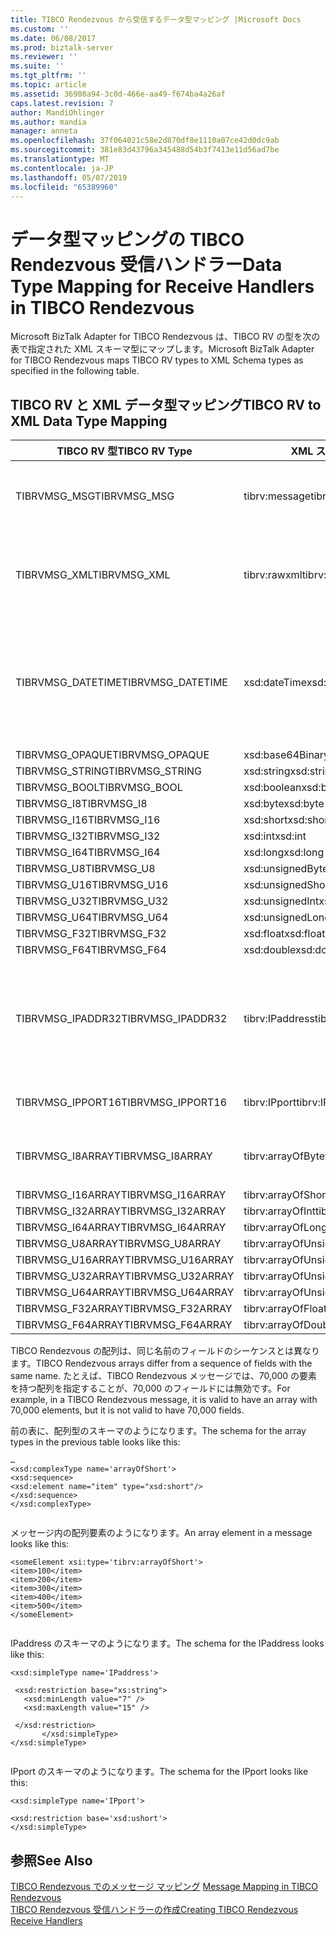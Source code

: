 ```yaml
---
title: TIBCO Rendezvous から受信するデータ型マッピング |Microsoft Docs
ms.custom: ''
ms.date: 06/08/2017
ms.prod: biztalk-server
ms.reviewer: ''
ms.suite: ''
ms.tgt_pltfrm: ''
ms.topic: article
ms.assetid: 36908a94-3c0d-466e-aa49-f674ba4a26af
caps.latest.revision: 7
author: MandiOhlinger
ms.author: mandia
manager: anneta
ms.openlocfilehash: 37f064021c58e2d870df8e1110a07ce42d0dc9ab
ms.sourcegitcommit: 381e83d43796a345488d54b3f7413e11d56ad7be
ms.translationtype: MT
ms.contentlocale: ja-JP
ms.lasthandoff: 05/07/2019
ms.locfileid: "65389960"
---
```

# <a name="data-type-mapping-for-receive-handlers-in-tibco-rendezvous"></a><span data-ttu-id="32289-102">データ型マッピングの TIBCO Rendezvous 受信ハンドラー</span><span class="sxs-lookup"><span data-stu-id="32289-102">Data Type Mapping for Receive Handlers in TIBCO Rendezvous</span></span>
<span data-ttu-id="32289-103">Microsoft BizTalk Adapter for TIBCO Rendezvous は、TIBCO RV の型を次の表で指定された XML スキーマ型にマップします。</span><span class="sxs-lookup"><span data-stu-id="32289-103">Microsoft BizTalk Adapter for TIBCO Rendezvous maps TIBCO RV types to XML Schema types as specified in the following table.</span></span>  
  
## <a name="tibco-rv-to-xml-data-type-mapping"></a><span data-ttu-id="32289-104">TIBCO RV と XML データ型マッピング</span><span class="sxs-lookup"><span data-stu-id="32289-104">TIBCO RV to XML Data Type Mapping</span></span>  
  
|<span data-ttu-id="32289-105">TIBCO RV 型</span><span class="sxs-lookup"><span data-stu-id="32289-105">TIBCO RV Type</span></span>|<span data-ttu-id="32289-106">XML スキーマ型</span><span class="sxs-lookup"><span data-stu-id="32289-106">XML Schema Type</span></span>|<span data-ttu-id="32289-107">コメント</span><span class="sxs-lookup"><span data-stu-id="32289-107">Comments</span></span>|  
|-------------------|---------------------|--------------|  
|<span data-ttu-id="32289-108">TIBRVMSG_MSG</span><span class="sxs-lookup"><span data-stu-id="32289-108">TIBRVMSG_MSG</span></span>|<span data-ttu-id="32289-109">tibrv:message</span><span class="sxs-lookup"><span data-stu-id="32289-109">tibrv:message</span></span>|<span data-ttu-id="32289-110">完全な XML ドキュメントがメッセージ全体から構築します。</span><span class="sxs-lookup"><span data-stu-id="32289-110">Complete XML document constructed from entire message.</span></span>|  
|<span data-ttu-id="32289-111">TIBRVMSG_XML</span><span class="sxs-lookup"><span data-stu-id="32289-111">TIBRVMSG_XML</span></span>|<span data-ttu-id="32289-112">tibrv:rawxml</span><span class="sxs-lookup"><span data-stu-id="32289-112">tibrv:rawxml</span></span>|<span data-ttu-id="32289-113">(アダプターによって解釈されない) バイトの配列から構築された XML ドキュメントです。</span><span class="sxs-lookup"><span data-stu-id="32289-113">XML Document constructed from the array of bytes (not interpreted by the adapter).</span></span>|  
|<span data-ttu-id="32289-114">TIBRVMSG_DATETIME</span><span class="sxs-lookup"><span data-stu-id="32289-114">TIBRVMSG_DATETIME</span></span>|<span data-ttu-id="32289-115">xsd:dateTime</span><span class="sxs-lookup"><span data-stu-id="32289-115">xsd:dateTime</span></span>|<span data-ttu-id="32289-116">アダプターでは、System.Xml.XmlConvert クラスを使用して、XML スキーマ間で変換`dateTime`と`System.DateTime`インスタンス。</span><span class="sxs-lookup"><span data-stu-id="32289-116">The adapter uses the System.Xml.XmlConvert class to convert between XML Schema `dateTime` and `System.DateTime` instances.</span></span>|  
|<span data-ttu-id="32289-117">TIBRVMSG_OPAQUE</span><span class="sxs-lookup"><span data-stu-id="32289-117">TIBRVMSG_OPAQUE</span></span>|<span data-ttu-id="32289-118">xsd:base64Binary</span><span class="sxs-lookup"><span data-stu-id="32289-118">xsd:base64Binary</span></span>||  
|<span data-ttu-id="32289-119">TIBRVMSG_STRING</span><span class="sxs-lookup"><span data-stu-id="32289-119">TIBRVMSG_STRING</span></span>|<span data-ttu-id="32289-120">xsd:string</span><span class="sxs-lookup"><span data-stu-id="32289-120">xsd:string</span></span>||  
|<span data-ttu-id="32289-121">TIBRVMSG_BOOL</span><span class="sxs-lookup"><span data-stu-id="32289-121">TIBRVMSG_BOOL</span></span>|<span data-ttu-id="32289-122">xsd:boolean</span><span class="sxs-lookup"><span data-stu-id="32289-122">xsd:boolean</span></span>||  
|<span data-ttu-id="32289-123">TIBRVMSG_I8</span><span class="sxs-lookup"><span data-stu-id="32289-123">TIBRVMSG_I8</span></span>|<span data-ttu-id="32289-124">xsd:byte</span><span class="sxs-lookup"><span data-stu-id="32289-124">xsd:byte</span></span>||  
|<span data-ttu-id="32289-125">TIBRVMSG_I16</span><span class="sxs-lookup"><span data-stu-id="32289-125">TIBRVMSG_I16</span></span>|<span data-ttu-id="32289-126">xsd:short</span><span class="sxs-lookup"><span data-stu-id="32289-126">xsd:short</span></span>||  
|<span data-ttu-id="32289-127">TIBRVMSG_I32</span><span class="sxs-lookup"><span data-stu-id="32289-127">TIBRVMSG_I32</span></span>|<span data-ttu-id="32289-128">xsd:int</span><span class="sxs-lookup"><span data-stu-id="32289-128">xsd:int</span></span>||  
|<span data-ttu-id="32289-129">TIBRVMSG_I64</span><span class="sxs-lookup"><span data-stu-id="32289-129">TIBRVMSG_I64</span></span>|<span data-ttu-id="32289-130">xsd:long</span><span class="sxs-lookup"><span data-stu-id="32289-130">xsd:long</span></span>||  
|<span data-ttu-id="32289-131">TIBRVMSG_U8</span><span class="sxs-lookup"><span data-stu-id="32289-131">TIBRVMSG_U8</span></span>|<span data-ttu-id="32289-132">xsd:unsignedByte</span><span class="sxs-lookup"><span data-stu-id="32289-132">xsd:unsignedByte</span></span>||  
|<span data-ttu-id="32289-133">TIBRVMSG_U16</span><span class="sxs-lookup"><span data-stu-id="32289-133">TIBRVMSG_U16</span></span>|<span data-ttu-id="32289-134">xsd:unsignedShort</span><span class="sxs-lookup"><span data-stu-id="32289-134">xsd:unsignedShort</span></span>||  
|<span data-ttu-id="32289-135">TIBRVMSG_U32</span><span class="sxs-lookup"><span data-stu-id="32289-135">TIBRVMSG_U32</span></span>|<span data-ttu-id="32289-136">xsd:unsignedInt</span><span class="sxs-lookup"><span data-stu-id="32289-136">xsd:unsignedInt</span></span>||  
|<span data-ttu-id="32289-137">TIBRVMSG_U64</span><span class="sxs-lookup"><span data-stu-id="32289-137">TIBRVMSG_U64</span></span>|<span data-ttu-id="32289-138">xsd:unsignedLong</span><span class="sxs-lookup"><span data-stu-id="32289-138">xsd:unsignedLong</span></span>||  
|<span data-ttu-id="32289-139">TIBRVMSG_F32</span><span class="sxs-lookup"><span data-stu-id="32289-139">TIBRVMSG_F32</span></span>|<span data-ttu-id="32289-140">xsd:float</span><span class="sxs-lookup"><span data-stu-id="32289-140">xsd:float</span></span>||  
|<span data-ttu-id="32289-141">TIBRVMSG_F64</span><span class="sxs-lookup"><span data-stu-id="32289-141">TIBRVMSG_F64</span></span>|<span data-ttu-id="32289-142">xsd:double</span><span class="sxs-lookup"><span data-stu-id="32289-142">xsd:double</span></span>||  
|<span data-ttu-id="32289-143">TIBRVMSG_IPADDR32</span><span class="sxs-lookup"><span data-stu-id="32289-143">TIBRVMSG_IPADDR32</span></span>|<span data-ttu-id="32289-144">tibrv:IPaddress</span><span class="sxs-lookup"><span data-stu-id="32289-144">tibrv:IPaddress</span></span>|<span data-ttu-id="32289-145">`System.Net.IPAddress.ToString( )` 出力の生成に使用されます。</span><span class="sxs-lookup"><span data-stu-id="32289-145">`System.Net.IPAddress.ToString( )` is used to generate the output.</span></span> <span data-ttu-id="32289-146">コンテンツは、ネットワークのバイト順では。</span><span class="sxs-lookup"><span data-stu-id="32289-146">Content is in network byte order.</span></span> <span data-ttu-id="32289-147">ToString() によって処理されます。</span><span class="sxs-lookup"><span data-stu-id="32289-147">ToString() takes care of that.</span></span>|  
|<span data-ttu-id="32289-148">TIBRVMSG_IPPORT16</span><span class="sxs-lookup"><span data-stu-id="32289-148">TIBRVMSG_IPPORT16</span></span>|<span data-ttu-id="32289-149">tibrv:IPport</span><span class="sxs-lookup"><span data-stu-id="32289-149">tibrv:IPport</span></span>|<span data-ttu-id="32289-150">コンテンツがネットワークのバイト順で</span><span class="sxs-lookup"><span data-stu-id="32289-150">Content is in network byte order</span></span>|  
|<span data-ttu-id="32289-151">TIBRVMSG_I8ARRAY</span><span class="sxs-lookup"><span data-stu-id="32289-151">TIBRVMSG_I8ARRAY</span></span>|<span data-ttu-id="32289-152">tibrv:arrayOfByte</span><span class="sxs-lookup"><span data-stu-id="32289-152">tibrv:arrayOfByte</span></span>|<span data-ttu-id="32289-153">アダプター 'によって tibrv' スキーマ名前空間が提供されます。</span><span class="sxs-lookup"><span data-stu-id="32289-153">'tibrv' schema namespace is provided with the adapter.</span></span>|  
|<span data-ttu-id="32289-154">TIBRVMSG_I16ARRAY</span><span class="sxs-lookup"><span data-stu-id="32289-154">TIBRVMSG_I16ARRAY</span></span>|<span data-ttu-id="32289-155">tibrv:arrayOfShort</span><span class="sxs-lookup"><span data-stu-id="32289-155">tibrv:arrayOfShort</span></span>||  
|<span data-ttu-id="32289-156">TIBRVMSG_I32ARRAY</span><span class="sxs-lookup"><span data-stu-id="32289-156">TIBRVMSG_I32ARRAY</span></span>|<span data-ttu-id="32289-157">tibrv:arrayOfInt</span><span class="sxs-lookup"><span data-stu-id="32289-157">tibrv:arrayOfInt</span></span>||  
|<span data-ttu-id="32289-158">TIBRVMSG_I64ARRAY</span><span class="sxs-lookup"><span data-stu-id="32289-158">TIBRVMSG_I64ARRAY</span></span>|<span data-ttu-id="32289-159">tibrv:arrayOfLong</span><span class="sxs-lookup"><span data-stu-id="32289-159">tibrv:arrayOfLong</span></span>||  
|<span data-ttu-id="32289-160">TIBRVMSG_U8ARRAY</span><span class="sxs-lookup"><span data-stu-id="32289-160">TIBRVMSG_U8ARRAY</span></span>|<span data-ttu-id="32289-161">tibrv:arrayOfUnsignedByte</span><span class="sxs-lookup"><span data-stu-id="32289-161">tibrv:arrayOfUnsignedByte</span></span>||  
|<span data-ttu-id="32289-162">TIBRVMSG_U16ARRAY</span><span class="sxs-lookup"><span data-stu-id="32289-162">TIBRVMSG_U16ARRAY</span></span>|<span data-ttu-id="32289-163">tibrv:arrayOfUnsignedShort</span><span class="sxs-lookup"><span data-stu-id="32289-163">tibrv:arrayOfUnsignedShort</span></span>||  
|<span data-ttu-id="32289-164">TIBRVMSG_U32ARRAY</span><span class="sxs-lookup"><span data-stu-id="32289-164">TIBRVMSG_U32ARRAY</span></span>|<span data-ttu-id="32289-165">tibrv:arrayOfUnsignedInt</span><span class="sxs-lookup"><span data-stu-id="32289-165">tibrv:arrayOfUnsignedInt</span></span>||  
|<span data-ttu-id="32289-166">TIBRVMSG_U64ARRAY</span><span class="sxs-lookup"><span data-stu-id="32289-166">TIBRVMSG_U64ARRAY</span></span>|<span data-ttu-id="32289-167">tibrv:arrayOfUnsignedLong</span><span class="sxs-lookup"><span data-stu-id="32289-167">tibrv:arrayOfUnsignedLong</span></span>||  
|<span data-ttu-id="32289-168">TIBRVMSG_F32ARRAY</span><span class="sxs-lookup"><span data-stu-id="32289-168">TIBRVMSG_F32ARRAY</span></span>|<span data-ttu-id="32289-169">tibrv:arrayOfFloat</span><span class="sxs-lookup"><span data-stu-id="32289-169">tibrv:arrayOfFloat</span></span>||  
|<span data-ttu-id="32289-170">TIBRVMSG_F64ARRAY</span><span class="sxs-lookup"><span data-stu-id="32289-170">TIBRVMSG_F64ARRAY</span></span>|<span data-ttu-id="32289-171">tibrv:arrayOfDouble</span><span class="sxs-lookup"><span data-stu-id="32289-171">tibrv:arrayOfDouble</span></span>||  
  
 <span data-ttu-id="32289-172">TIBCO Rendezvous の配列は、同じ名前のフィールドのシーケンスとは異なります。</span><span class="sxs-lookup"><span data-stu-id="32289-172">TIBCO Rendezvous arrays differ from a sequence of fields with the same name.</span></span> <span data-ttu-id="32289-173">たとえば、TIBCO Rendezvous メッセージでは、70,000 の要素を持つ配列を指定することが、70,000 のフィールドには無効です。</span><span class="sxs-lookup"><span data-stu-id="32289-173">For example, in a TIBCO Rendezvous message, it is valid to have an array with 70,000 elements, but it is not valid to have 70,000 fields.</span></span>  
  
 <span data-ttu-id="32289-174">前の表に、配列型のスキーマのようになります。</span><span class="sxs-lookup"><span data-stu-id="32289-174">The schema for the array types in the previous table looks like this:</span></span>  
  
```  
…  
<xsd:complexType name='arrayOfShort'>  
<xsd:sequence>  
<xsd:element name="item" type="xsd:short"/>  
</xsd:sequence>  
</xsd:complexType>  
  
```  
  
 <span data-ttu-id="32289-175">メッセージ内の配列要素のようになります。</span><span class="sxs-lookup"><span data-stu-id="32289-175">An array element in a message looks like this:</span></span>  
  
```  
<someElement xsi:type='tibrv:arrayOfShort'>  
<item>100</item>  
<item>200</item>  
<item>300</item>  
<item>400</item>  
<item>500</item>  
</someElement>  
  
```  
  
 <span data-ttu-id="32289-176">IPaddress のスキーマのようになります。</span><span class="sxs-lookup"><span data-stu-id="32289-176">The schema for the IPaddress looks like this:</span></span>  
  
```  
<xsd:simpleType name='IPaddress'>  
  
 <xsd:restriction base="xs:string">  
   <xsd:minLength value="7" />  
   <xsd:maxLength value="15" />  
  
 </xsd:restriction>  
       </xsd:simpleType>   
</xsd:simpleType>  
  
```  
  
 <span data-ttu-id="32289-177">IPport のスキーマのようになります。</span><span class="sxs-lookup"><span data-stu-id="32289-177">The schema for the IPport looks like this:</span></span>  
  
```  
<xsd:simpleType name='IPport'>  
  
<xsd:restriction base='xsd:ushort'>  
</xsd:simpleType>  
```  
  
## <a name="see-also"></a><span data-ttu-id="32289-178">参照</span><span class="sxs-lookup"><span data-stu-id="32289-178">See Also</span></span>  
 <span data-ttu-id="32289-179">[TIBCO Rendezvous でのメッセージ マッピング](../core/message-mapping-in-tibco-rendezvous.md) </span><span class="sxs-lookup"><span data-stu-id="32289-179">[Message Mapping in TIBCO Rendezvous](../core/message-mapping-in-tibco-rendezvous.md) </span></span>  
 [<span data-ttu-id="32289-180">TIBCO Rendezvous 受信ハンドラーの作成</span><span class="sxs-lookup"><span data-stu-id="32289-180">Creating TIBCO Rendezvous Receive Handlers</span></span>](../core/creating-tibco-rendezvous-receive-handlers.md)